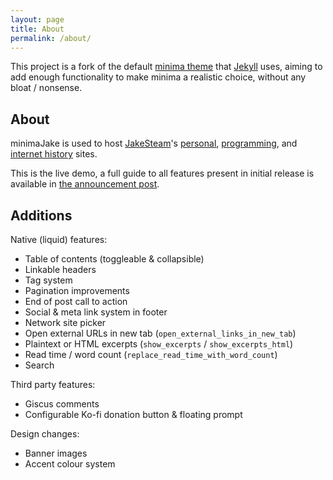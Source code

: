 ```yaml
---
layout: page
title: About
permalink: /about/
---
```


This project is a fork of the default [minima theme](https://github.com/jekyll/minima) that [Jekyll](https://github.com/jekyll/jekyll) uses, aiming to add enough functionality to make minima a realistic choice, without any bloat / nonsense.

## About 

minimaJake is used to host [JakeSteam](https://github.com/JakeSteam)'s [personal](https://jakelee.co.uk), [programming](https://blog.jakelee.co.uk), and [internet history](https://history.jakelee.co.uk) sites.

This is the live demo, a full guide to all features present in initial release is available in [the announcement post](https://blog.jakelee.co.uk/introducing-minimajake-for-jekyll/).

## Additions

Native (liquid) features:

* Table of contents (toggleable & collapsible)
* Linkable headers
* Tag system
* Pagination improvements
* End of post call to action
* Social & meta link system in footer
* Network site picker
* Open external URLs in new tab (`open_external_links_in_new_tab`)
* Plaintext or HTML excerpts (`show_excerpts` / `show_excerpts_html`)
* Read time / word count (`replace_read_time_with_word_count`)
* Search

Third party features:

* Giscus comments
* Configurable Ko-fi donation button & floating prompt

Design changes:

* Banner images
* Accent colour system
